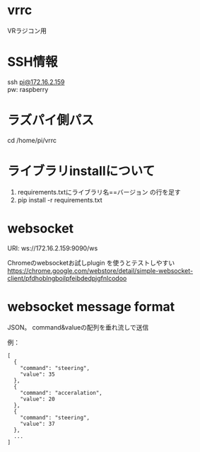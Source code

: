 # vrrc
VRラジコン用

# SSH情報
ssh pi@172.16.2.159  
pw: raspberry  

# ラズパイ側パス
cd /home/pi/vrrc  

# ライブラリinstallについて
1. requirements.txtにライブラリ名==バージョン の行を足す
2. pip install -r requirements.txt

# websocket
URI: ws://172.16.2.159:9090/ws

Chromeのwebsocketお試しplugin を使うとテストしやすい
https://chrome.google.com/webstore/detail/simple-websocket-client/pfdhoblngboilpfeibdedpjgfnlcodoo

# websocket message format
JSON。
command&valueの配列を垂れ流しで送信

例：
```
[
  {
    "command": "steering",
    "value": 35
  },
  {
    "command": "acceralation",
    "value": 20
  },
  {
    "command": "steering",
    "value": 37
  },
  ...
]
```
